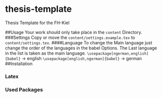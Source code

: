 # thesis-template
Thesis Template for the FH-Kiel

##Usage
Your work should only take place in the `content` Directory.
###Settings
Copy or move the `content/settings.example.tex` to `content/settings.tex`.
####Language
To change the Main language just change the order of the languages in the babel Options. The Last language in the list is taken as the main language.
`\usepackage[ngerman,english]{babel}` -> english
`\usepackage[english,ngerman]{babel}` -> german
##Installation
### Latex
### Used Packages
